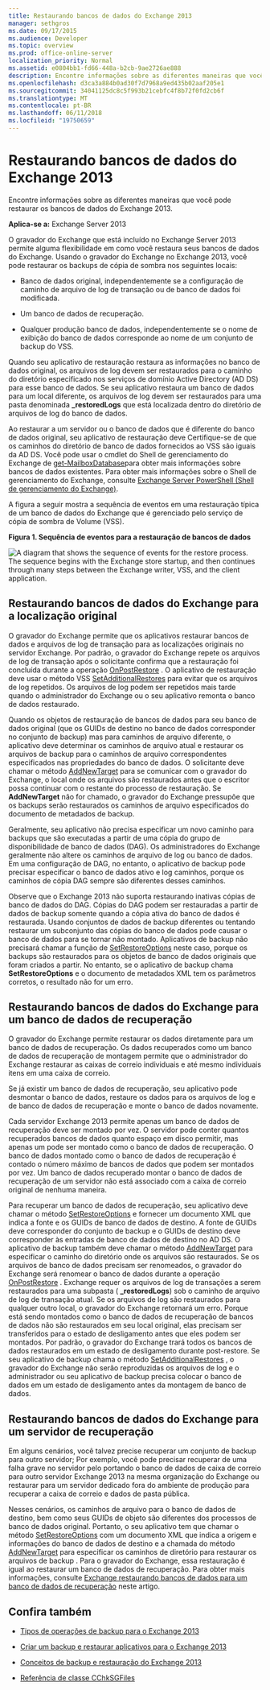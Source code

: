 ```yaml
---
title: Restaurando bancos de dados do Exchange 2013
manager: sethgros
ms.date: 09/17/2015
ms.audience: Developer
ms.topic: overview
ms.prod: office-online-server
localization_priority: Normal
ms.assetid: e0804bb1-fd66-448a-b2cb-9ae2726ae888
description: Encontre informações sobre as diferentes maneiras que você pode restaurar os bancos de dados do Exchange 2013.
ms.openlocfilehash: d3ca3a884b0ad30f7d7968a9ed435b02aaf205e1
ms.sourcegitcommit: 34041125dc8c5f993b21cebfc4f8b72f0fd2cb6f
ms.translationtype: MT
ms.contentlocale: pt-BR
ms.lasthandoff: 06/11/2018
ms.locfileid: "19750659"
---
```

# <a name="restoring-exchange-2013-databases"></a>Restaurando bancos de dados do Exchange 2013

Encontre informações sobre as diferentes maneiras que você pode restaurar os bancos de dados do Exchange 2013. 
  
**Aplica-se a:** Exchange Server 2013 
  
O gravador do Exchange que está incluído no Exchange Server 2013 permite alguma flexibilidade em como você restaura seus bancos de dados do Exchange. Usando o gravador do Exchange no Exchange 2013, você pode restaurar os backups de cópia de sombra nos seguintes locais:
  
- Banco de dados original, independentemente se a configuração de caminho de arquivo de log de transação ou de banco de dados foi modificada.
    
- Um banco de dados de recuperação.
    
- Qualquer produção banco de dados, independentemente se o nome de exibição do banco de dados corresponde ao nome de um conjunto de backup do VSS.
    
Quando seu aplicativo de restauração restaura as informações no banco de dados original, os arquivos de log devem ser restaurados para o caminho do diretório especificado nos serviços de domínio Active Directory (AD DS) para esse banco de dados. Se seu aplicativo restaura um banco de dados para um local diferente, os arquivos de log devem ser restaurados para uma pasta denominada **_restoredLogs** que está localizada dentro do diretório de arquivos de log do banco de dados. 
  
Ao restaurar a um servidor ou o banco de dados que é diferente do banco de dados original, seu aplicativo de restauração deve Certifique-se de que os caminhos do diretório de banco de dados fornecidos ao VSS são iguais da AD DS. Você pode usar o cmdlet do Shell de gerenciamento do Exchange de [get-MailboxDatabase](http://technet.microsoft.com/en-us/library/bb124924%28v=exchg.150%29.aspx)para obter mais informações sobre bancos de dados existentes. Para obter mais informações sobre o Shell de gerenciamento do Exchange, consulte [Exchange Server PowerShell (Shell de gerenciamento do Exchange)](https://docs.microsoft.com/en-us/powershell/exchange/exchange-server/exchange-management-shell?view=exchange-ps). 
  
A figura a seguir mostra a sequência de eventos em uma restauração típica de um banco de dados do Exchange que é gerenciado pelo serviço de cópia de sombra de Volume (VSS).
  
**Figura 1. Sequência de eventos para a restauração de bancos de dados**

![A diagram that shows the sequence of events for the restore process. The sequence begins with the Exchange store startup, and then continues through many steps between the Exchange writer, VSS, and the client application.](media/VSS_StoreWriterRestore.gif)
  
## <a name="restoring-exchange-databases-to-the-original-location"></a>Restaurando bancos de dados do Exchange para a localização original
<a name="bk_OriginalLocation"> </a>

O gravador do Exchange permite que os aplicativos restaurar bancos de dados e arquivos de log de transação para as localizações originais no servidor Exchange. Por padrão, o gravador do Exchange repete os arquivos de log de transação após o solicitante confirma que a restauração foi concluída durante a operação [OnPostRestore](http://msdn.microsoft.com/en-us/library/windows/desktop/aa381566%28v=vs.85%29.aspx) . O aplicativo de restauração deve usar o método VSS [SetAdditionalRestores](http://msdn.microsoft.com/en-us/library/windows/desktop/aa382829%28v=vs.85%29.aspx) para evitar que os arquivos de log repetidos. Os arquivos de log podem ser repetidos mais tarde quando o administrador do Exchange ou o seu aplicativo remonta o banco de dados restaurado. 
  
Quando os objetos de restauração de bancos de dados para seu banco de dados original (que os GUIDs de destino no banco de dados corresponder no conjunto de backup) mas para caminhos de arquivo diferente, o aplicativo deve determinar os caminhos de arquivo atual e restaurar os arquivos de backup para o caminhos de arquivo correspondentes especificados nas propriedades do banco de dados. O solicitante deve chamar o método [AddNewTarget](http://msdn.microsoft.com/en-us/library/windows/desktop/aa382648%28v=vs.85%29.aspx) para se comunicar com o gravador do Exchange, o local onde os arquivos são restaurados antes que o escritor possa continuar com o restante do processo de restauração. Se **AddNewTarget** não for chamado, o gravador do Exchange pressupõe que os backups serão restaurados os caminhos de arquivo especificados do documento de metadados de backup. 
  
Geralmente, seu aplicativo não precisa especificar um novo caminho para backups que são executadas a partir de uma cópia do grupo de disponibilidade de banco de dados (DAG). Os administradores do Exchange geralmente não altere os caminhos de arquivo de log ou banco de dados. Em uma configuração de DAG, no entanto, o aplicativo de backup pode precisar especificar o banco de dados ativo e log caminhos, porque os caminhos de cópia DAG sempre são diferentes desses caminhos.
  
Observe que o Exchange 2013 não suporta restaurando inativas cópias de banco de dados do DAG. Cópias do DAG podem ser restauradas a partir de dados de backup somente quando a cópia ativa do banco de dados é restaurada. Usando conjuntos de dados de backup diferentes ou tentando restaurar um subconjunto das cópias do banco de dados pode causar o banco de dados para se tornar não montado. Aplicativos de backup não precisará chamar a função de [SetRestoreOptions](http://msdn.microsoft.com/en-us/library/windows/desktop/aa382856%28v=vs.85%29.aspx) neste caso, porque os backups são restaurados para os objetos de banco de dados originais que foram criados a partir. No entanto, se o aplicativo de backup chama **SetRestoreOptions** e o documento de metadados XML tem os parâmetros corretos, o resultado não for um erro. 
  
## <a name="restoring-exchange-databases-to-a-recovery-database"></a>Restaurando bancos de dados do Exchange para um banco de dados de recuperação
<a name="bk_RecoveryDatabase"> </a>

O gravador do Exchange permite restaurar os dados diretamente para um banco de dados de recuperação. Os dados recuperados como um banco de dados de recuperação de montagem permite que o administrador do Exchange restaurar as caixas de correio individuais e até mesmo individuais itens em uma caixa de correio.
  
Se já existir um banco de dados de recuperação, seu aplicativo pode desmontar o banco de dados, restaure os dados para os arquivos de log e de banco de dados de recuperação e monte o banco de dados novamente.
  
Cada servidor Exchange 2013 permite apenas um banco de dados de recuperação deve ser montado por vez. O servidor pode conter quantos recuperados bancos de dados quanto espaço em disco permitir, mas apenas um pode ser montado como o banco de dados de recuperação. O banco de dados montado como o banco de dados de recuperação é contado o número máximo de bancos de dados que podem ser montados por vez. Um banco de dados recuperado montar o banco de dados de recuperação de um servidor não está associado com a caixa de correio original de nenhuma maneira.
  
Para recuperar um banco de dados de recuperação, seu aplicativo deve chamar o método [SetRestoreOptions](http://msdn.microsoft.com/en-us/library/windows/desktop/aa382856%28v=vs.85%29.aspx) e fornecer um documento XML que indica a fonte e os GUIDs de banco de dados de destino. A fonte de GUIDs deve corresponder do conjunto de backup e o GUIDs de destino deve corresponder às entradas de banco de dados de destino no AD DS. O aplicativo de backup também deve chamar o método [AddNewTarget](http://msdn.microsoft.com/en-us/library/windows/desktop/aa382648%28v=vs.85%29.aspx) para especificar o caminho do diretório onde os arquivos são restaurados. Se os arquivos de banco de dados precisam ser renomeados, o gravador do Exchange será renomear o banco de dados durante a operação [OnPostRestore](http://msdn.microsoft.com/en-us/library/windows/desktop/aa381566%28v=vs.85%29.aspx) . Exchange requer os arquivos de log de transações a serem restaurados para uma subpasta ( **_restoredLogs**) sob o caminho de arquivo de log de transação atual. Se os arquivos de log são restaurados para qualquer outro local, o gravador do Exchange retornará um erro. Porque está sendo montados como o banco de dados de recuperação de bancos de dados não são restaurados em seu local original, elas precisam ser transferidos para o estado de desligamento antes que eles podem ser montados. Por padrão, o gravador do Exchange trará todos os bancos de dados restaurados em um estado de desligamento durante post-restore. Se seu aplicativo de backup chama o método [SetAdditionalRestores](http://msdn.microsoft.com/en-us/library/windows/desktop/aa382829%28v=vs.85%29.aspx) , o gravador do Exchange não serão reproduzidas os arquivos de log e o administrador ou seu aplicativo de backup precisa colocar o banco de dados em um estado de desligamento antes da montagem de banco de dados. 
  
## <a name="restoring-exchange-databases-to-a-recovery-server"></a>Restaurando bancos de dados do Exchange para um servidor de recuperação
<a name="bk_RecoveryServer"> </a>

Em alguns cenários, você talvez precise recuperar um conjunto de backup para outro servidor; Por exemplo, você pode precisar recuperar de uma falha grave no servidor pelo portando o banco de dados de caixa de correio para outro servidor Exchange 2013 na mesma organização do Exchange ou restaurar para um servidor dedicado fora do ambiente de produção para recuperar a caixa de correio e dados de pasta pública. 
  
Nesses cenários, os caminhos de arquivo para o banco de dados de destino, bem como seus GUIDs de objeto são diferentes dos processos de banco de dados original. Portanto, o seu aplicativo tem que chamar o método [SetRestoreOptions](http://msdn.microsoft.com/en-us/library/windows/desktop/aa382856%28v=vs.85%29.aspx) com um documento XML que indica a origem e informações do banco de dados de destino e a chamada do método [AddNewTarget](http://msdn.microsoft.com/en-us/library/windows/desktop/aa382648%28v=vs.85%29.aspx) para especificar os caminhos de diretório para restaurar os arquivos de backup . Para o gravador do Exchange, essa restauração é igual ao restaurar um banco de dados de recuperação. Para obter mais informações, consulte [Exchange restaurando bancos de dados para um banco de dados de recuperação](restoring-exchange-2013-databases.md#bk_RecoveryDatabase) neste artigo. 
  
## <a name="see-also"></a>Confira também
<a name="bk_AdditionalResources"> </a>

- [Tipos de operações de backup para o Exchange 2013](types-of-backup-operations-for-exchange-2013.md)
    
- [Criar um backup e restaurar aplicativos para o Exchange 2013](build-backup-and-restore-applications-for-exchange-2013.md)
    
- [Conceitos de backup e restauração do Exchange 2013](backup-and-restore-concepts-for-exchange-2013.md)
    
- [Referência de classe CChkSGFiles](cchksgfiles-class-reference.md)
    

